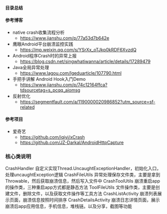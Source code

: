 #### 目录总结





#### 参考博客
- native crash收集流程分析
    - https://www.jianshu.com/p/77a53d7b642e
- 鹰眼Android平台崩溃监控实践
    - https://mp.weixin.qq.com/s/YSrXx_oTJkp0kRDF6XvzdQ
- Android程序Crash时的异常上报
    - https://blog.csdn.net/singwhatiwanna/article/details/17289479
- Java全局异常处理
    - https://www.lagou.com/lgeduarticle/107790.html
- 手把手讲解 Android Hook入门Demo
    - https://www.jianshu.com/p/74c12164ffca?tdsourcetag=s_pcqq_aiomsg
- 反射优化
    - https://segmentfault.com/a/1190000020986852?utm_source=sf-related



#### 参考项目
- 爱奇艺
    - https://github.com/iqiyi/xCrash
    - https://github.com/JZ-Darkal/AndroidHttpCapture




### 核心类说明
CrashHandler   自定义实现Thread.UncaughtExceptionHandler，初始化入口，处理uncaughtException逻辑
CrashFileUtils      异常处理保存文件类，主要是拿到Throwable，然后获取崩溃信息，然后写入文件中
CrashToolUtils      崩溃重启app的操作类，三种重启app方式都是静态方法
ToolFileUtils       文件操作类，主要是创建文件，删除文件，以及获取文件操作等工具方法
CrashListActivity       崩溃列表展示页面，崩溃信息按照时间排序
CrashDetailsActivity        崩溃日志详情页面，展示崩溃后app应用信息，手机信息，堆栈链。以及分享，截图等功能



